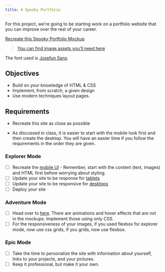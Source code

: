```yaml
---
title: A Spooky Portfolio
---
```


For this project, we're going to be starting work on a portfolio website that
you can improve over the rest of your career.

[Recreate this Spooky Portfolio Mockup](https://github.com/suncoast-devs/handbook/blob/master/curriculum/fundamentals/modules/html-css/projects/mobile.png?raw=true)

> [You can find image assets you'll need here](https://github.com/suncoast-devs/handbook/tree/master/curriculum/fundamentals/modules/html-css/projects/assets)

The font used is [Josefun Sans](https://fonts.google.com/specimen/Josefin+Sans).

## Objectives

- Build on your knowledge of HTML & CSS
- Implement, from scratch, a given design
- Use modern techniques layout pages.

## Requirements

- Recreate this site as close as possible

- As discussed in class, it is easier to start with the mobile look first and
  then create the desktop. You will have an easier time if you follow the
  requirements in the order they are given.

### Explorer Mode

- [ ] Recreate the
      [mobile UI](https://github.com/suncoast-devs/handbook/blob/master/curriculum/fundamentals/modules/html-css/projects/mobile.png?raw=true) -
      Remember, start with the content (text, images) and HTML first before
      worrying about styling.
- [ ] Update your site to be response for
      [tablets](https://github.com/suncoast-devs/handbook/blob/master/curriculum/fundamentals/modules/html-css/projects/tablet.png?raw=true)
- [ ] Update your site to be responsive for
      [desktops](https://github.com/suncoast-devs/handbook/blob/master/curriculum/fundamentals/modules/html-css/projects/desktop.png?raw=true)
- [ ] Deploy your site

### Adventure Mode

- [ ] Head over to [here](https://halloween-portfolio-markdewey.netlify.com/).
      There are animations and hover effects that are not in the mockups.
      Implement those using only CSS.
- [ ] For the responsiveness of your images, if you used flexbox for explorer
      mode, now use css grids, if you grids, now use flexbox.

### Epic Mode

- [ ] Take the time to personalize the site with information about yourself,
      links to your projects, and your pictures.
- [ ] Keep it professional, but make it your own.
